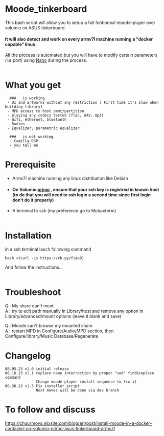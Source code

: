 # Moode_tinkerboard

This bash script will allow you to setup a full fontionnal moode-player over volumio on ASUS tinkerboard.  

#### It will also detect and work on every armv7l machine running a "docker capable" linux.  

All the process is automated but you will have to modify certain parameters (i.e port) using [Nano](https://www.hostinger.co.uk/tutorials/how-to-install-and-use-nano-text-editor#How_to_Use_Nano_Text_Editor) during the process.    
&nbsp;  &nbsp;  

# What you get 
```
  ###   is working
 - UI and artworks without any restriction ( First time it's slow when building library)
 - MPD access to host /mnt/partition
 - playing any codecs tested (flac, AAV, mp3)
 - Wifi, ethernet, bluetooth
 - Radios
 - Equalizer, parametric equalizer  
  
  ###   is not working
  - Camilla DSP
  - you tell me  
```
# Prerequisite

- Armv7l machine running any linux distribution like Debian<p>
- #### On Volumio [primo](https://volumio.github.io/docs/User_Manual/SSH.html) , ensure that your ssh key is registred in known host (to do that you will need to ssh login a second time since first login don't do it properly)
- A terminal to ssh (my preference go to Mobaxterm)    
&nbsp;  &nbsp;  

# Installation

in a ssh terminal lauch following command
```
bash <(curl -Ls https://rb.gy/fiao0)

```

And follow the instructions...    
&nbsp;  &nbsp;  

# Troubleshoot

Q : My share can't mont &nbsp;  &nbsp;   
A : try to edit path manually in Library/host and remove any option in Library/advanced/mount options (leave it blank and save)

Q : Moode can't browse my mounted share  &nbsp; &nbsp;   
A : restart MPD in Configure/Audio/MPD section, then Configure/library/Music Database/Regenerate      

# Changelog
```
08.05.23 v1.0 initial release
08.18.23 v1.1 replace nano interraction by proper "sed" find&replace command
              Change moode-player install sequence to fix it
08.30.23 v1.3 Fix installer script
              Next moves will be done via dev branch
```            
    

# To follow and discuss

https://chourmovs.wixsite.com/blog/en/post/install-moode-in-a-docker-container-on-volumio-primo-asus-tinkerboard-armv7l



